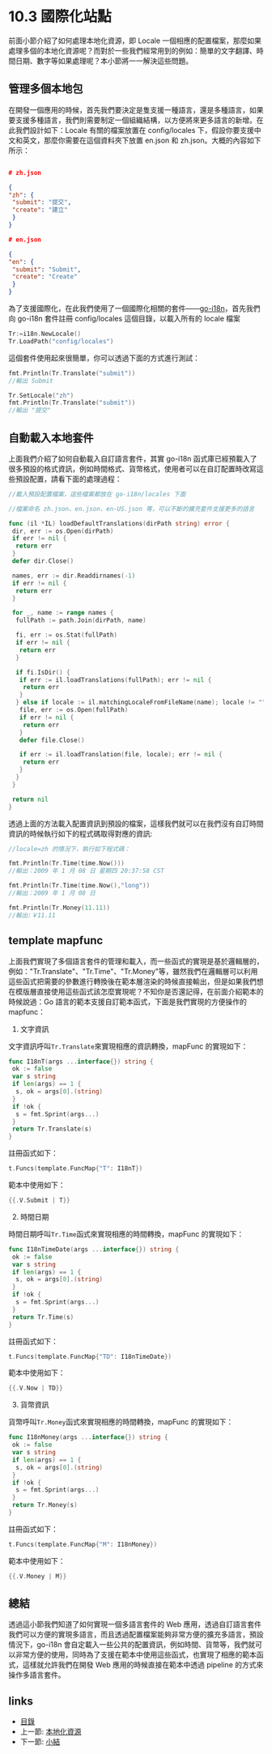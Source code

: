 <!-- {% raw %} -->
# 10.3 國際化站點

前面小節介紹了如何處理本地化資源，即 Locale 一個相應的配置檔案，那麼如果處理多個的本地化資源呢？而對於一些我們經常用到的例如：簡單的文字翻譯、時間日期、數字等如果處理呢？本小節將一一解決這些問題。

## 管理多個本地包

在開發一個應用的時候，首先我們要決定是隻支援一種語言，還是多種語言，如果要支援多種語言，我們則需要制定一個組織結構，以方便將來更多語言的新增。在此我們設計如下：Locale 有關的檔案放置在 config/locales 下，假設你要支援中文和英文，那麼你需要在這個資料夾下放置 en.json 和 zh.json。大概的內容如下所示：

```json

# zh.json

{
"zh": {
 "submit": "提交",
 "create": "建立"
 }
}

# en.json

{
"en": {
 "submit": "Submit",
 "create": "Create"
 }
}
```

為了支援國際化，在此我們使用了一個國際化相關的套件——[go-i18n](https://github.com/astaxie/go-i18n)，首先我們向 go-i18n 套件註冊 config/locales 這個目錄，以載入所有的 locale 檔案

```Go
Tr:=i18n.NewLocale()
Tr.LoadPath("config/locales")
```

這個套件使用起來很簡單，你可以透過下面的方式進行測試：

```Go
fmt.Println(Tr.Translate("submit"))
//輸出 Submit

Tr.SetLocale("zh")
fmt.Println(Tr.Translate("submit"))
//輸出 "提交"
```

## 自動載入本地套件

上面我們介紹了如何自動載入自訂語言套件，其實 go-i18n 函式庫已經預載入了很多預設的格式資訊，例如時間格式、貨幣格式，使用者可以在自訂配置時改寫這些預設配置，請看下面的處理過程：

```Go
//載入預設配置檔案，這些檔案都放在 go-i18n/locales 下面

//檔案命名 zh.json、en.json、en-US.json 等，可以不斷的擴充套件支援更多的語言

func (il *IL) loadDefaultTranslations(dirPath string) error {
 dir, err := os.Open(dirPath)
 if err != nil {
  return err
 }
 defer dir.Close()

 names, err := dir.Readdirnames(-1)
 if err != nil {
  return err
 }

 for _, name := range names {
  fullPath := path.Join(dirPath, name)

  fi, err := os.Stat(fullPath)
  if err != nil {
   return err
  }

  if fi.IsDir() {
   if err := il.loadTranslations(fullPath); err != nil {
    return err
   }
  } else if locale := il.matchingLocaleFromFileName(name); locale != "" {
   file, err := os.Open(fullPath)
   if err != nil {
    return err
   }
   defer file.Close()

   if err := il.loadTranslation(file, locale); err != nil {
    return err
   }
  }
 }

 return nil
}
```

透過上面的方法載入配置資訊到預設的檔案，這樣我們就可以在我們沒有自訂時間資訊的時候執行如下的程式碼取得對應的資訊:

```Go
//locale=zh 的情況下，執行如下程式碼：

fmt.Println(Tr.Time(time.Now()))
//輸出：2009 年 1 月 08 日 星期四 20:37:58 CST

fmt.Println(Tr.Time(time.Now(),"long"))
//輸出：2009 年 1 月 08 日

fmt.Println(Tr.Money(11.11))
//輸出:￥11.11
```

## template mapfunc

上面我們實現了多個語言套件的管理和載入，而一些函式的實現是基於邏輯層的，例如："Tr.Translate"、"Tr.Time"、"Tr.Money"等，雖然我們在邏輯層可以利用這些函式把需要的參數進行轉換後在範本層渲染的時候直接輸出，但是如果我們想在模版層直接使用這些函式該怎麼實現呢？不知你是否還記得，在前面介紹範本的時候說過：Go 語言的範本支援自訂範本函式，下面是我們實現的方便操作的 mapfunc：

1. 文字資訊

文字資訊呼叫`Tr.Translate`來實現相應的資訊轉換，mapFunc 的實現如下：

```Go
func I18nT(args ...interface{}) string {
 ok := false
 var s string
 if len(args) == 1 {
  s, ok = args[0].(string)
 }
 if !ok {
  s = fmt.Sprint(args...)
 }
 return Tr.Translate(s)
}
```

註冊函式如下：

```Go
t.Funcs(template.FuncMap{"T": I18nT})
```

範本中使用如下：

```Go
{{.V.Submit | T}}
```

2. 時間日期

時間日期呼叫`Tr.Time`函式來實現相應的時間轉換，mapFunc 的實現如下：

```Go
func I18nTimeDate(args ...interface{}) string {
 ok := false
 var s string
 if len(args) == 1 {
  s, ok = args[0].(string)
 }
 if !ok {
  s = fmt.Sprint(args...)
 }
 return Tr.Time(s)
}
```

註冊函式如下：

```Go
t.Funcs(template.FuncMap{"TD": I18nTimeDate})
```

範本中使用如下：

```Go
{{.V.Now | TD}}
```

3. 貨幣資訊

貨幣呼叫`Tr.Money`函式來實現相應的時間轉換，mapFunc 的實現如下：

```Go
func I18nMoney(args ...interface{}) string {
 ok := false
 var s string
 if len(args) == 1 {
  s, ok = args[0].(string)
 }
 if !ok {
  s = fmt.Sprint(args...)
 }
 return Tr.Money(s)
}
```

註冊函式如下：

```Go
t.Funcs(template.FuncMap{"M": I18nMoney})
```

範本中使用如下：

```Go
{{.V.Money | M}}
```

## 總結

透過這小節我們知道了如何實現一個多語言套件的 Web 應用，透過自訂語言套件我們可以方便的實現多語言，而且透過配置檔案能夠非常方便的擴充多語言，預設情況下，go-i18n 會自定載入一些公共的配置資訊，例如時間、貨幣等，我們就可以非常方便的使用，同時為了支援在範本中使用這些函式，也實現了相應的範本函式，這樣就允許我們在開發 Web 應用的時候直接在範本中透過 pipeline 的方式來操作多語言套件。

## links

* [目錄](preface.md)
* 上一節: [本地化資源](10.2.md)
* 下一節: [小結](10.4.md)
<!-- {% endraw %} -->
